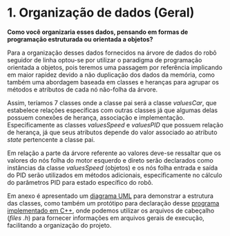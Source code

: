 # 1. Organização de dados (Geral)

**Como você organizaria esses dados, pensando em formas de programação estruturada ou orientada a objetos?**

Para a organização desses dados fornecidos na árvore de dados do robô seguidor de linha optou-se por utilizar o paradigma de programação orientada a objetos, pois teremos uma passagem por referência implicando em maior rapidez devido a não duplicação dos dados da memória, como também uma abordagem baseada em classes e heranças para agrupar os métodos e atributos de cada nó não-folha da árvore.

Assim, teríamos 7 classes onde a classe pai será a classe *valuesCar*, que estabelece relações específicas com outras classes já que algumas delas possuem conexões de herança, associação e implementação. Especificamente as classes *valuesSpeed* e *valuesPID*  que possuem relação de herança, já que seus atributos depende do valor associado ao atributo *state* pertencente a classe pai.

Em relação a parte da árvore referente ao valores deve-se ressaltar que os valores do nós folha do motor esquerdo e direto serão declarados como instâncias da classe *valuesSpeed* (objetos) e os nós folha entrada e saída do PID serão utilizados em métodos adicionais, especificamente no cálculo do parâmetros PID para estado específico do robô.

Em anexo é apresentado um [diagrama UML](https://github.com/giovannirdias/Desafio-TAMANDUATECH---Segue-Linha/blob/main/Desafio%20Programa%C3%A7%C3%A3o/(Geral)%20Q1/UML.pdf) para demonstrar a estrutura das classes, como também um protótipo para declaração desse [programa implementado em C++](https://github.com/giovannirdias/Desafio-TAMANDUATECH---Segue-Linha/blob/main/Desafio%20Programa%C3%A7%C3%A3o/(Geral)%20Q1/prototipo.cpp), onde podemos utilizar os arquivos de cabeçalho (*files .h*) para fornecer informações em arquivos gerais de execução, facilitando a organização do projeto.
